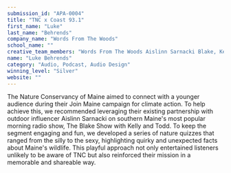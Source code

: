 ```yaml
---
submission_id: "APA-0004"
title: "TNC x Coast 93.1"
first_name: "Luke"
last_name: "Behrends"
company_name: "Words From The Woods"
school_name: ""
creative_team_members: "Words From The Woods Aislinn Sarnacki Blake, Kelly & Todd"
name: "Luke Behrends"
category: "Audio, Podcast, Audio Design"
winning_level: "Silver"
website: ""
---
```


The Nature Conservancy of Maine aimed to connect with a younger audience during their Join Maine campaign for climate action. To help achieve this, we recommended leveraging their existing partnership with outdoor influencer Aislinn Sarnacki on southern Maine's most popular morning radio show, The Blake Show with Kelly and Todd. To keep the segment engaging and fun, we developed a series of nature quizzes that ranged from the silly to the sexy, highlighting quirky and unexpected facts about Maine's wildlife. This playful approach not only entertained listeners unlikely to be aware of TNC but also reinforced their mission in a memorable and shareable way.
